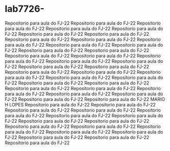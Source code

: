 # lab7726-
Repositorio para aula do FJ-22
Repositorio para aula do FJ-22
Repositorio para aula do FJ-22
Repositorio para aula do FJ-22
Repositorio para aula do FJ-22
Repositorio para aula do FJ-22
Repositorio para aula do FJ-22
Repositorio para aula do FJ-22
Repositorio para aula do FJ-22
Repositorio para aula do FJ-22
Repositorio para aula do FJ-22
Repositorio para aula do FJ-22
Repositorio para aula do FJ-22
Repositorio para aula do FJ-22
Repositorio para aula do FJ-22
Repositorio para aula do FJ-22
Repositorio para aula do FJ-22
Repositorio para aula do FJ-22
Repositorio para aula do FJ-22
Repositorio para aula do FJ-22
Repositorio para aula do FJ-22
Repositorio para aula do FJ-22
Repositorio para aula do FJ-22
Repositorio para aula do FJ-22
Repositorio para aula do FJ-22
Repositorio para aula do FJ-22
Repositorio para aula do FJ-22
Repositorio para aula do FJ-22
Repositorio para aula do FJ-22
Repositorio para aula do FJ-22
Repositorio para aula do FJ-22
Repositorio para aula do FJ-22
Repositorio para aula do FJ-22
Repositorio para aula do FJ-22
Repositorio para aula do FJ-22
MARIO H LOPES
Repositorio para aula do FJ-22
Repositorio para aula do FJ-22
Repositorio para aula do FJ-22
Repositorio para aula do FJ-22
Repositorio para aula do FJ-22
Repositorio para aula do FJ-22
Repositorio para aula do FJ-22
Repositorio para aula do FJ-22
Repositorio para aula do FJ-22
Repositorio para aula do FJ-22
Repositorio para aula do FJ-22
Repositorio para aula do FJ-22
Repositorio para aula do FJ-22
Repositorio para aula do FJ-22
Repositorio para aula do FJ-22
Repositorio para aula do FJ-22
Repositorio para aula do FJ-22
